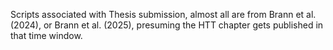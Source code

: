Scripts associated with Thesis submission, almost all are from Brann et al. (2024), or Brann et al. (2025), presuming the HTT chapter gets published in that time window. 
